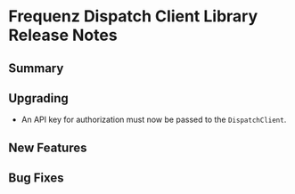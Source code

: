 # Frequenz Dispatch Client Library Release Notes

## Summary

<!-- Here goes a general summary of what this release is about -->

## Upgrading

* An API key for authorization must now be passed to the `DispatchClient`.

## New Features

<!-- Here goes the main new features and examples or instructions on how to use them -->

## Bug Fixes

<!-- Here goes notable bug fixes that are worth a special mention or explanation -->
